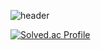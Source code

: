 ![header](https://capsule-render.vercel.app/api?type=soft&color=auto&height=150&section=header&text=🐣✍&fontSize=90&animation=twinkling)



<!---
gangintheremark/gangintheremark is a ✨ special ✨ repository because its `README.md` (this file) appears on your GitHub profile.
You can click the Preview link to take a look at your changes.
--->

[![Solved.ac Profile](http://mazassumnida.wtf/api/generate_badge?boj=gangintheremark)](https://solved.ac/min959595)
